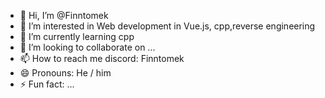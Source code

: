- 👋 Hi, I’m @Finntomek
- 👀 I’m interested in Web development in Vue.js, cpp,reverse engineering 
- 🌱 I’m currently learning cpp
- 💞️ I’m looking to collaborate on ...
- 📫 How to reach me discord: Finntomek
- 😄 Pronouns: He / him
- ⚡ Fun fact: ...

<!---
Finntomek/Finntomek is a ✨ special ✨ repository because its `README.md` (this file) appears on your GitHub profile.
You can click the Preview link to take a look at your changes.
--->
